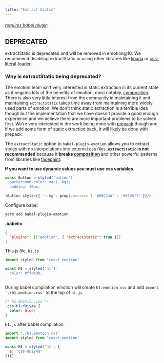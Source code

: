 ```yaml
---
title: "Extract Static"
---
```


###### [requires babel plugin](/docs/babel.md)

## DEPRECATED

extractStatic is deprecated and will be removed in emotion@10. We recommend disabling extractStatic or using other libraries like [linaria](https://github.com/callstack-io/linaria) or [css-literal-loader](https://github.com/4Catalyzer/css-literal-loader).

### Why is extractStatic being deprecated?

The emotion team isn't very interested in static extraction in its current state as it negates lots of the benefits of emotion, most notably, [composition](/docs/composition.md). There is also very little interest from the community in maintaining it and maintaining `extractStatic` takes time away from maintaining more widely used parts of emotion. We don't think static extraction is a terrible idea though but the implementation that we have doesn't provide a good enough experience and we believe there are more important problems to be solved first. We're very interested in the work being done with [prepack](https://github.com/facebook/prepack) though and if we add some form of static extraction back, it will likely be done with prepack.

The `extractStatic` option to `babel-plugin-emotion` allows you to extract styles with no interpolations into external css files. **`extractStatic` is not recommended** because it **breaks [composition](/docs/composition.md)** and other powerful patterns from libraries like [facepaint](https://github.com/emotion-js/facepaint).

**If you want to use dynamic values you must use css variables.**

```javascript
const Button = styled('button')`
  background-color: var(--bg);
  padding: 10px;
`
<Button style={{ '--bg': props.success ? '#8BC34A' : '#2395f3' }}/>
```

Configure babel

```bash
yarn add babel-plugin-emotion
```

**.babelrc**

```json
{
  "plugins": [["emotion", { "extractStatic": true }]]
}
```

This js file, `h1.js`

```jsx
import styled from 'react-emotion'

const H1 = styled('h1')`
  color: #ffd43b;
`
```

During babel compilation emotion will create `h1.emotion.css` and add `import './h1.emotion.css'` to the top of `h1.js`

```css
/* h1.emotion.css */
.css-H1-duiy4a {
  color: blue;
}
```

`h1.js` after babel compilation

```jsx
import './h1.emotion.css'
import styled from 'react-emotion'

const H1 = styled('h1', {
  e: 'css-duiy4a'
})()
```
